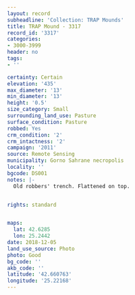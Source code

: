 ```yaml
---
layout: record
subheadline: 'Collection: TRAP Mounds'
title: TRAP Mound - 3317
record_id: '3317'
categories:
- 3000-3999
header: no
tags:
- ''

certainty: Certain
elevation: '435'
max_diameter: '13'
min_diameter: '13'
height: '0.5'
size_category: Small
surrounding_land_use: Pasture
surface_condition: Pasture
robbed: Yes
crm_condition: '2'
crm_intactness: '2'
campaign: '2011'
source: Remote Sensing
municipality: Gorno Sahrane necropolis
locality: ''
bgcode: DS001
notes: |-
  Old robbers' trench. Flattened on top.


rights: standard


maps:
  lat: 42.6285
  lon: 25.2442
date: 2018-12-05
land_use_source: Photo
photo: Good
bg_code: ''
akb_code: ''
latitude: '42.660763'
longitude: '25.22168'
---
```

